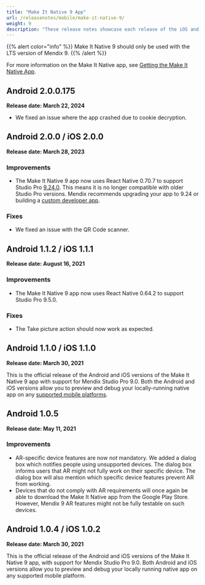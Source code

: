 ```yaml
---
title: "Make It Native 9 App"
url: /releasenotes/mobile/make-it-native-9/
weight: 9
description: "These release notes showcase each release of the iOS and Android Make It Native app versions."
---
```


{{% alert color="info" %}}
Make It Native 9 should only be used with the LTS version of Mendix 9.
{{% /alert %}}

For more information on the Make It Native app, see [Getting the Make It Native App](/refguide9/getting-the-make-it-native-app/).

## Android 2.0.0.175

**Release date: March 22, 2024**

* We fixed an issue where the app crashed due to cookie decryption.

## Android 2.0.0 / iOS 2.0.0

**Release date: March 28, 2023**

### Improvements

* The Make It Native 9 app now uses React Native 0.70.7 to support Studio Pro [9.24.0](/releasenotes/studio-pro/9.24/). This means it is no longer compatible with older Studio Pro versions. Mendix recommends upgrading your app to 9.24 or building a [custom developer app](/refguide9/mobile/distributing-mobile-apps/building-native-apps/how-to-devapps/). 

### Fixes 

* We fixed an issue with the QR Code scanner.

## Android 1.1.2 / iOS 1.1.1

**Release date: August 16, 2021**

### Improvements

* The Make It Native 9 app now uses React Native 0.64.2 to support Studio Pro 9.5.0.

### Fixes 

* The Take picture action should now work as expected.

## Android 1.1.0 / iOS 1.1.0

**Release date: March 30, 2021**

This is the official release of the Android and iOS versions of the Make It Native 9 app with support for Mendix Studio Pro 9.0. Both the Android and iOS versions allow you to preview and debug your locally-running native app on any [supported mobile platforms](/refguide9/system-requirements/#mobileos).

## Android 1.0.5

**Release date: May 11, 2021**

### Improvements

* AR-specific device features are now *not* mandatory. We added a dialog box which notifies people using unsupported devices. The dialog box informs users that AR might not fully work on their specific device. The dialog box will also mention which specific device features prevent AR from working.
* Devices that do not comply with AR requirements will once again be able to download the Make It Native app from the Google Play Store. However, Mendix 9 AR features might not be fully testable on such devices.

## Android 1.0.4 / iOS 1.0.2

**Release date: March 30, 2021**

This is the official release of the Android and iOS versions of the Make It Native 9 app, with support for Mendix Studio Pro 9.0. Both Android and iOS versions allow you to preview and debug your locally running native app on any supported mobile platform.
